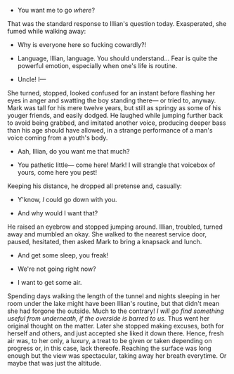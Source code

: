 - You want me to go _where_?

That was the standard response to Illian's question today. Exasperated, she
fumed while walking away:

- Why is everyone here so fucking cowardly?!

- Language, Illian, language. You should understand… Fear is quite the powerful
  emotion, especially when one's life is routine.

- Uncle! I—

She turned, stopped, looked confused for an instant before flashing her eyes in
anger and swatting the boy standing there— or tried to, anyway. Mark was tall
for his mere twelve years, but still as springy as some of his youger friends,
and easily dodged. He laughed while jumping further back to avoid being
grabbed, and imitated another voice, producing deeper bass than his age should
have allowed, in a strange performance of a man's voice coming from a youth's
body.

- Aah, Illian, do you want me that much?

- You pathetic little— come here! Mark! I will strangle that voicebox of yours,
  come here you pest!

Keeping his distance, he dropped all pretense and, casually:

- Y'know, _I_ could go down with you.

- And why would I want that?

He raised an eyebrow and stopped jumping around. Illian, troubled, turned away
and mumbled an okay. She walked to the nearest service door, paused, hesitated,
then asked Mark to bring a knapsack and lunch.

- And get some sleep, you freak!

- We're not going right now?

- I want to get some air.

Spending days walking the length of the tunnel and nights sleeping in her room
under the lake might have been Illian's routine, but that didn't mean she had
forgone the outside. Much to the contrary! _I will go find something useful
from underneath, if the overside is barred to us._ Thus went her original
thought on the matter. Later she stopped making excuses, both for herself and
others, and just accepted she liked it down there. Hence, fresh air was, to her
only, a luxury, a treat to be given or taken depending on progress or, in
this case, lack thereofe. Reaching the surface was long enough but the view was
spectacular, taking away her breath everytime. Or maybe that was just the
altitude.

